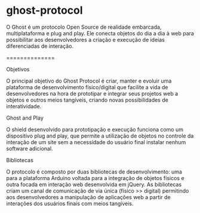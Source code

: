 ghost-protocol
==============

O Ghost é um protocolo Open Source de  realidade embarcada, multiplataforma e plug and play. Ele conecta objetos do dia a dia à web para possibilitar aos desenvolvedores a criação e execução de ideias diferenciadas de interação.

==============

Objetivos

O principal objetivo do Ghost Protocol é criar, manter e evoluir uma plataforma de desenvolvimento físico/digital que facilite a vida de desenvolvedores na hora de prototipar e integrar seus projetos web a objetos e outros meios tangíveis, criando novas possibilidades de interatividade.

Ghost and Play

O shield desenvolvido para prototipação e execução funciona como um dispositivo plug and play, que permite a utilização de objetos no controle da interação de um site sem a necessidade do usuário final instalar nenhum software adicional.

Bibliotecas

O protocolo é composto por duas bibliotecas de desenvolvimento: uma para a plataforma Arduino voltada para a integração de objetos físicos e outra focada em interação web desenvolvida em jQuery. As bibliotecas criam um canal de comunicação de via única (físico >> digital) permitindo aos desenvolvedores a manipulação de aplicações web a partir de interações dos usuários finais com meios tangíveis.
